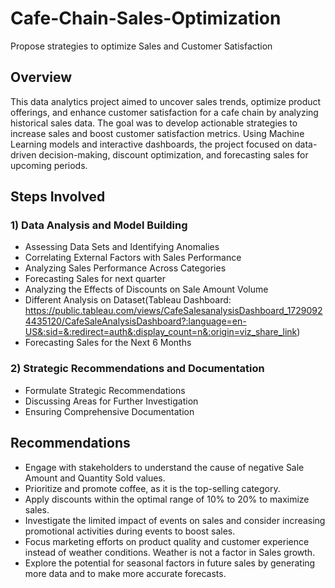 # Cafe-Chain-Sales-Optimization
Propose strategies to optimize Sales and Customer Satisfaction

## Overview
This data analytics project aimed to uncover sales trends, optimize product offerings, and enhance customer satisfaction for a cafe chain by analyzing historical sales data. The goal was to develop actionable strategies to increase sales  and boost customer satisfaction metrics. Using Machine Learning models and interactive dashboards, the project focused on data-driven decision-making, discount optimization, and forecasting sales for upcoming periods.

## Steps Involved
### 1) Data Analysis and Model Building
- Assessing Data Sets and Identifying Anomalies
- Correlating External Factors with Sales Performance
- Analyzing Sales Performance Across Categories
- Forecasting Sales for next quarter
- Analyzing the Effects of Discounts on Sale Amount Volume
- Different Analysis on Dataset(Tableau Dashboard: https://public.tableau.com/views/CafeSalesanalysisDashboard_17290924435120/CafeSaleAnalysisDashboard?:language=en-US&:sid=&:redirect=auth&:display_count=n&:origin=viz_share_link)
- Forecasting Sales for the Next 6 Months
### 2) Strategic Recommendations and Documentation
- Formulate Strategic Recommendations
- Discussing Areas for Further Investigation
- Ensuring Comprehensive Documentation

## Recommendations
- Engage with stakeholders to understand the cause of negative Sale Amount and Quantity 
Sold values.
- Prioritize and promote coffee, as it is the top-selling category.
- Apply discounts within the optimal range of 10% to 20% to maximize sales.
- Investigate the limited impact of events on sales and consider increasing promotional 
activities during events to boost sales.
- Focus marketing efforts on product quality and customer experience instead of weather 
conditions. Weather is not a factor in Sales growth. 
- Explore the potential for seasonal factors in future sales by generating more data and to 
make more accurate forecasts.
